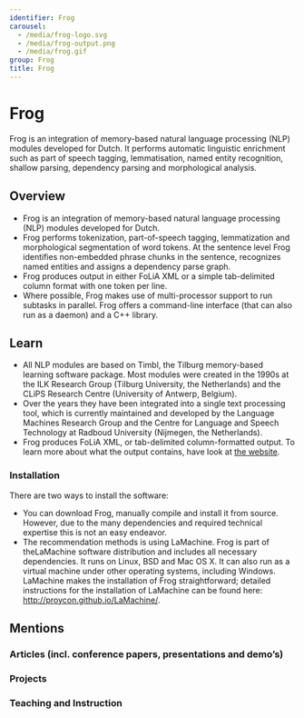 ```yaml
---
identifier: Frog
carousel:
  - /media/frog-logo.svg
  - /media/frog-output.png
  - /media/frog.gif
group: Frog
title: Frog
---
```

# Frog

Frog is an integration of memory-based natural language processing (NLP) modules developed for Dutch. It performs automatic linguistic enrichment such as part of speech tagging, lemmatisation, named entity recognition, shallow parsing, dependency parsing and morphological analysis.

## Overview

* Frog is an integration of memory-based natural language processing (NLP) modules developed for Dutch. 
* Frog performs tokenization, part-of-speech tagging, lemmatization and morphological segmentation of word tokens. At the sentence level Frog identifies non-embedded phrase chunks in the sentence, recognizes named entities and assigns a dependency parse graph.
* Frog produces output in either FoLiA XML or a simple tab-delimited column format with one token per line.
* Where possible, Frog makes use of multi-processor support to run subtasks in parallel. Frog offers a command-line interface (that can also run as a daemon) and a C++ library.

## Learn

* All NLP modules are based on Timbl, the Tilburg memory-based learning software package. Most modules were created in the 1990s at the ILK Research Group (Tilburg University, the Netherlands) and the CLiPS Research Centre (University of Antwerp, Belgium).
* Over the years they have been integrated into a single text processing tool, which is currently maintained and developed by the Language Machines Research Group and the Centre for Language and Speech Technology at Radboud University (Nijmegen, the Netherlands).
* Frog produces FoLiA XML, or tab-delimited column-formatted output. To learn more about what the output contains, have look at [the website](https://languagemachines.github.io/frog/#:~:text=the%20CLARIAH%20programme.-,What%20does%20it%20do%3F,-Frog%27s%20current).

### Installation

There are two ways to install the software:

* You can download Frog, manually compile and install it from source. However, due to the many dependencies and required technical expertise this is not an easy endeavor.
* The recommendation methods is using LaMachine. Frog is part of theLaMachine software distribution and includes all necessary dependencies. It runs on Linux, BSD and Mac OS X. It can also run as a virtual machine under other operating systems, including Windows. LaMachine makes the installation of Frog straightforward; detailed instructions for the installation of LaMachine can be found here: <http://proycon.github.io/LaMachine/>.

## Mentions

### Articles (incl. conference papers, presentations and demo’s)

### Projects

### Teaching and Instruction